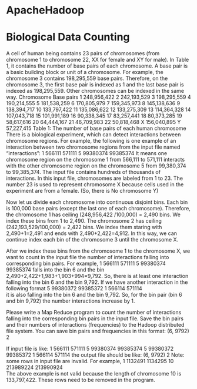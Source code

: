 # ApacheHadoop

# Biological Data Counting
A cell of human being contains 23 pairs of chromosomes (from chromosome 1 to chromosome 22, XX for female and XY for male). In Table 1, it contains the number of base pairs of each chromosome.  A base pair is a basic building block or unit of a chromosome. For example, the chromosome 3 contains 198,295,559 base pairs. Therefore, on the chromosome 3, the first base pair is indexed as 1 and the last base pair is indexed as 198,295,559. Other chromosomes can be indexed in the same way.
Chromosome	Base pairs
1	248,956,422
2	242,193,529
3	198,295,559
4	190,214,555
5	181,538,259
6	170,805,979
7	159,345,973
8	145,138,636
9	138,394,717
10	133,797,422
11	135,086,622
12	133,275,309
13	114,364,328
14	107,043,718
15	101,991,189
16	90,338,345
17	83,257,441
18	80,373,285
19	58,617,616
20	64,444,167
21	46,709,983
22	50,818,468
X	156,040,895
Y	57,227,415
Table 1: The number of base pairs of each human chromosome
There is a biological experiment, which can detect interactions between chromosome regions. For example, the following is one example of an interaction between two chromosome regions from the input file named “interactions”:
1	566111	571111	5	99380374	99385374
It means one chromosome region on the chromosome 1 from 566,111 to 571,111 interacts with the other chromosome region on the chromosome 5 from 99,380,374 to 99,385,374. The input file contains hundreds of thousands of interactions. In this input file, chromosomes are labeled from 1 to 23. The number 23 is used to represent chromosome X because cells used in the experiment are from a female. (So, there is No chromosome Y)  

Now let us divide each chromosome into continuous disjoint bins. Each bin is 100,000 base pairs (except the last one of each chromosome). Therefore, the chromosome 1 has ceiling (248,956,422 /100,000) = 2,490 bins. We index these bins from 1 to 2,490. The chromosome 2 has ceiling (242,193,529/100,000) = 2,422 bins. We index them staring with 2,490+1=2,491 and ends with 2,490+2,422=4,912. In this way, we can continue index each bin of the chromosome 3 until the chromosome X.  

After we index these bins from the chromosome 1 to the chromosome X, we want to count in the input file the number of interactions falling into corresponding bin pairs. For example, 
1	566111	571111	5	99380374	99385374
falls into the bin 6 and the bin 2,490+2,422+1,983+1,903+994=9,792. So, there is at least one interaction falling into the bin 6 and the bin 9,792. If we have another interaction in the following format
5	99380372	99385372	1	566114	571114	
it is also falling into the bin 6 and the bin 9,792. So, for the bin pair (bin 6 and bin 9,792) the number interactions increase by 1. 

Please write a Map Reduce program to count the number of interactions falling into the corresponding bin pairs in the input file. Save the bin pairs and their numbers of interactions (frequencies) to the Hadoop distributed file system. You can save bin pairs and frequencies in this format: (6, 9792)		2 

If input file is like:
1          566111            571111            5          99380374        99385374 
5          99380372        99385372        1          566114            571114
the output file should be like:
(6, 9792)	2
Note: some rows in  input file are invalid. For example, 
1	1132491	1134295	10	213989224	213990924  
The above example is not valid because the length of chromosome 10 is 133,797,422. These rows need to be removed in the program. 
